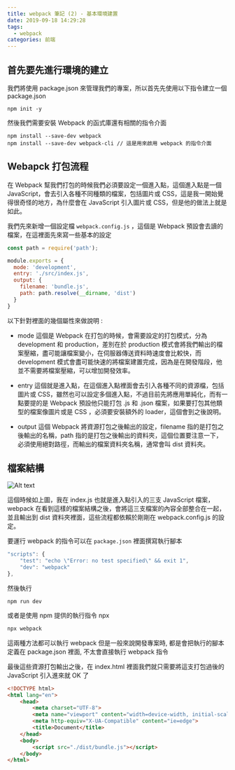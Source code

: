```yaml
---
title: webpack 筆記 (2) - 基本環境建置
date: 2019-09-18 14:29:28
tags: 
  - webpack
categories: 前端
---
```


## 首先要先進行環境的建立
我們將使用 package.json 來管理我們的專案，所以首先先使用以下指令建立一個 package.json

```
npm init -y
```

然後我們需要安裝 Webpack 的函式庫還有相關的指令介面

```
npm install --save-dev webpack
npm install --save-dev webpack-cli // 這是用來啟用 webpack 的指令介面
```

## Webapck 打包流程
在 Webpack 幫我們打包的時候我們必須要設定一個進入點，這個進入點是一個 JavaScript，會去引入各種不同種類的檔案，包括圖片或 CSS，這是我一開始覺得很奇怪的地方，為什麼會在 JavaScript 引入圖片或 CSS，但是他的做法上就是如此。

我們先來新增一個設定檔 `webpack.config.js` ，這個是 Webpack 預設會去讀的檔案，在這裡面先來寫一些基本的設定

``` JavaScript
const path = require('path');

module.exports = {
  mode: 'development',
  entry: './src/index.js',
  output: {
    filename: 'bundle.js',
    path: path.resolve(__dirname, 'dist')
  }
}
```

以下針對裡面的幾個屬性來做說明 :
* mode
這個是 Webpack 在打包的時候，會需要設定的打包模式，分為 development 和 production，差別在於 production 模式會將我們輸出的檔案壓縮，盡可能讓檔案變小，在伺服器傳送資料時速度會比較快，而 development 模式會盡可能快速的將檔案建置完成，因為是在開發階段，他並不需要將檔案壓縮，可以增加開發效率。

* entry
這個就是進入點，在這個進入點裡面會去引入各種不同的資源檔，包括圖片或 CSS，雖然也可以設定多個進入點，不過目前先將應用單純化，而有一點要提的是 Webpack 預設他只能打包 .js 和 .json 檔案，如果要打包其他類型的檔案像圖片或是 CSS ，必須要安裝額外的 loader，這個會到之後說明。

* output
這個 Webpack 將資源打包之後輸出的設定，filename 指的是打包之後輸出的名稱，path 指的是打包之後輸出的資料夾，這個位置要注意一下，必須使用絕對路徑，而輸出的檔案資料夾名稱，通常會叫 dist 資料夾。

## 檔案結構
![Alt text](https://firebasestorage.googleapis.com/v0/b/it-blog-a274d.appspot.com/o/webpack%20file%20structure.png?alt=media&token=6308a93a-41ba-4635-9bc6-0255bc54d542
)

這個時候如上圖，我在 index.js 也就是進入點引入的三支 JavaScript 檔案，webpack 在看到這樣的檔案結構之後，會將這三支檔案的內容全部整合在一起，並且輸出到 dist 資料夾裡面，這些流程都依賴於剛剛在 webpack.config.js 的設定。

要運行 webpack 的指令可以在 `package.json` 裡面撰寫執行腳本

``` JavaScript
"scripts": {
    "test": "echo \"Error: no test specified\" && exit 1",
    "dev": "webpack"
},
```

然後執行 
```
npm run dev
```

或者是使用 npm 提供的執行指令 npx 
``` JavaScript
npx webpack
```

這兩種方法都可以執行 webpack 但是一般來說開發專案時, 都是會把執行的腳本定義在 package.json 裡面, 不太會直接執行 webpack 指令

最後這些資源打包輸出之後，在 index.html 裡面我們就只需要將這支打包過後的 JavaScript 引入進來就 OK 了

``` HTML
<!DOCTYPE html>
<html lang="en">
    <head>
        <meta charset="UTF-8">
        <meta name="viewport" content="width=device-width, initial-scale=1.0">
        <meta http-equiv="X-UA-Compatible" content="ie=edge">
        <title>Document</title>
    </head>
    <body>
        <script src="./dist/bundle.js"></script>
    </body>
</html>
```
